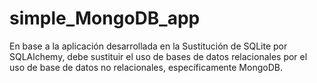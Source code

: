 # simple_MongoDB_app
En base a la aplicación desarrollada en la Sustitución de SQLite por SQLAlchemy, debe sustituir el uso de bases de datos relacionales por el uso de base de datos no relacionales, específicamente MongoDB.

